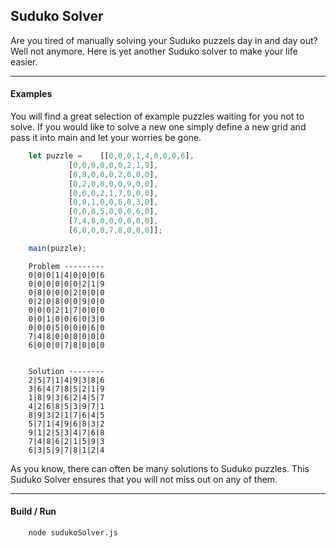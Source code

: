 
## Suduko Solver

Are you tired of manually solving your Suduko puzzels day in and day out?
Well not anymore. Here is yet another Suduko solver to make your life easier.

---

#### Examples
You will find a great selection of example puzzles waiting for you not to solve. If you would like to solve a new one simply define a new grid and pass it into main and let your worries be gone.

```javascript
	let puzzle = 	[[0,0,0,1,4,0,0,0,6],
			 [0,0,0,0,0,0,2,1,9],
			 [0,8,0,0,0,2,0,0,0],
			 [0,2,0,8,0,0,9,0,0],
			 [0,0,0,2,1,7,0,0,0],
			 [0,0,1,0,0,6,0,3,0],
			 [0,0,0,5,0,0,0,6,0],
			 [7,4,8,0,0,0,0,0,0],
			 [6,0,0,0,7,8,0,0,0]];

	main(puzzle);
```

```
	Problem ---------
	0|0|0|1|4|0|0|0|6
	0|0|0|0|0|0|2|1|9
	0|8|0|0|0|2|0|0|0
	0|2|0|8|0|0|9|0|0
	0|0|0|2|1|7|0|0|0
	0|0|1|0|0|6|0|3|0
	0|0|0|5|0|0|0|6|0
	7|4|8|0|0|0|0|0|0
	6|0|0|0|7|8|0|0|0


	Solution --------
	2|5|7|1|4|9|3|8|6
	3|6|4|7|8|5|2|1|9
	1|8|9|3|6|2|4|5|7
	4|2|6|8|5|3|9|7|1
	8|9|3|2|1|7|6|4|5
	5|7|1|4|9|6|8|3|2
	9|1|2|5|3|4|7|6|8
	7|4|8|6|2|1|5|9|3
	6|3|5|9|7|8|1|2|4
```

As you know, there can often be many solutions to Suduko puzzles. This Suduko Solver ensures that you will not miss out on any of them.

---

#### Build / Run
```
	node sudukoSolver.js
```